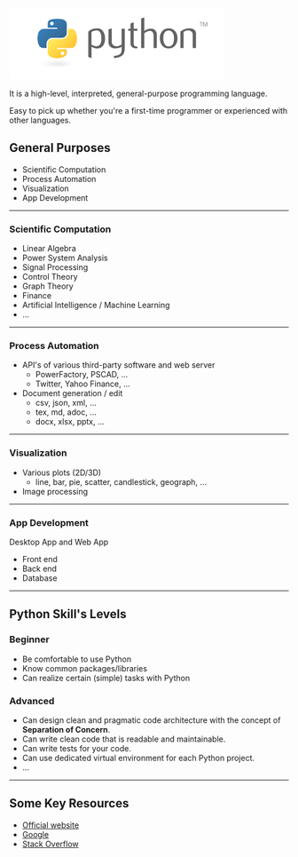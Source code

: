 ![](images/python-logo.png)

It is a high-level, interpreted, general-purpose programming language.

Easy to pick up whether you're a first-time programmer or experienced with other languages.

## General Purposes

- Scientific Computation
- Process Automation
- Visualization
- App Development

---
### Scientific Computation

* Linear Algebra
* Power System Analysis
* Signal Processing
* Control Theory
* Graph Theory
* Finance
* Artificial Intelligence / Machine Learning
* ...

---
### Process Automation

* API's of various third-party software and web server
    * PowerFactory, PSCAD, ...
    * Twitter, Yahoo Finance, ...
* Document generation / edit
    * csv, json, xml, ...
    * tex, md, adoc, ...
    * docx, xlsx, pptx, ...

---
### Visualization

* Various plots (2D/3D)
    * line, bar, pie, scatter, candlestick, geograph, ...
* Image processing

---
### App Development

Desktop App and Web App

* Front end
* Back end
* Database

---
## Python Skill's Levels
### Beginner

* Be comfortable to use Python
* Know common packages/libraries
* Can realize certain (simple) tasks with Python

### Advanced

* Can design clean and pragmatic code architecture with the concept of **Separation of Concern**.
* Can write clean code that is readable and maintainable.
* Can write tests for your code.
* Can use dedicated virtual environment for each Python project.
* ...

---
## Some Key Resources

* [Official website](https://www.python.org/)
* [Google](https://www.google.com/)
* [Stack Overflow](https://stackoverflow.com/)